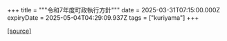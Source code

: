 +++
title = """令和7年度町政執行方針"""
date = 2025-03-31T07:15:00.000Z
expiryDate = 2025-05-04T04:29:09.937Z
tags = ["kuriyama"]
+++


[[source]](https://www.town.kuriyama.hokkaido.jp/site/mayor/31115.html)
